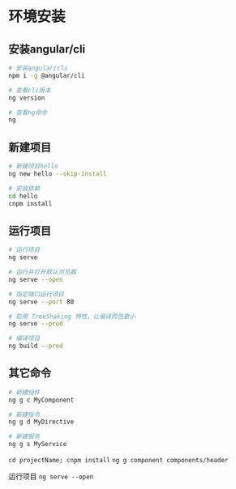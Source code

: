 # 环境安装

## 安装angular/cli

```bash
# 安装angular/cli
npm i -g @angular/cli

# 查看cli版本
ng version

# 查看ng命令
ng
```

## 新建项目

```bash
# 新建项目hello
ng new hello --skip-install

# 安装依赖
cd hello
cnpm install
```

## 运行项目

```bash
# 运行项目
ng serve

# 运行并打开默认浏览器
ng serve --open

# 指定端口运行项目
ng serve --port 80

# 启用 TreeShaking 特性，让编译的包更小
ng serve --prod

# 编译项目
ng build --prod
```

## 其它命令

```bash
# 新建组件
ng g c MyComponent

# 新建指令
ng g d MyDirective

# 新建服务
ng g s MyService
```

`cd projectName; cnpm install`
`ng g component components/header`

运行项目
`ng serve --open`
